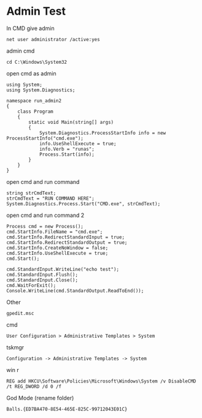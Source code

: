 # Admin Test

In CMD give admin
```
net user administrator /active:yes
```
admin cmd
```
cd C:\Windows\System32
```
open cmd as admin
```
using System;
using System.Diagnostics;

namespace run_admin2
{
    class Program
    {
        static void Main(string[] args)
        {
            System.Diagnostics.ProcessStartInfo info = new ProcessStartInfo("cmd.exe");
            info.UseShellExecute = true;
            info.Verb = "runas";
            Process.Start(info);
        }
    }
}
```
open cmd and run command
```
string strCmdText;
strCmdText = "RUN COMMAND HERE";
System.Diagnostics.Process.Start("CMD.exe", strCmdText);
```
open cmd and run command 2
```
Process cmd = new Process();
cmd.StartInfo.FileName = "cmd.exe";
cmd.StartInfo.RedirectStandardInput = true;
cmd.StartInfo.RedirectStandardOutput = true;
cmd.StartInfo.CreateNoWindow = false;
cmd.StartInfo.UseShellExecute = true;
cmd.Start();

cmd.StandardInput.WriteLine("echo test");
cmd.StandardInput.Flush();
cmd.StandardInput.Close();
cmd.WaitForExit();
Console.WriteLine(cmd.StandardOutput.ReadToEnd());
```

Other
```
gpedit.msc
```
cmd
```
User Configuration > Administrative Templates > System
```
tskmgr
```
Configuration -> Administrative Templates -> System
```


win r 
```
REG add HKCU\Software\Policies\Microsoft\Windows\System /v DisableCMD /t REG_DWORD /d 0 /f
```
God Mode (rename folder)
```
Balls.{ED7BA470-8E54-465E-825C-99712043E01C}
```
